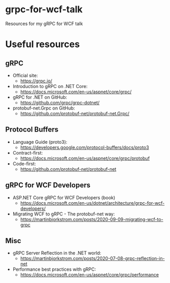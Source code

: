 # grpc-for-wcf-talk
Resources for my gRPC for WCF talk

# Useful resources

## gRPC
- Official site:
    - https://grpc.io/
- Introduction to gRPC on .NET Core:
    - https://docs.microsoft.com/en-us/aspnet/core/grpc/
- gRPC for .NET on GitHub:
    - https://github.com/grpc/grpc-dotnet/
- protobuf-net.Grpc on GitHub:
    - https://github.com/protobuf-net/protobuf-net.Grpc/

## Protocol Buffers
- Language Guide (proto3):
    - https://developers.google.com/protocol-buffers/docs/proto3
- Contract-first:
    - https://docs.microsoft.com/en-us/aspnet/core/grpc/protobuf
- Code-first:
    - https://github.com/protobuf-net/protobuf-net

## gRPC for WCF Developers
- ASP.NET Core gRPC for WCF Developers (book)
    - https://docs.microsoft.com/en-us/dotnet/architecture/grpc-for-wcf-developers/
- Migrating WCF to gRPC - The protobuf-net way:
    - https://martinbjorkstrom.com/posts/2020-09-09-migrating-wcf-to-grpc

## Misc
- gRPC Server Reflection in the .NET world:
    - https://martinbjorkstrom.com/posts/2020-07-08-grpc-reflection-in-net
- Performance best practices with gRPC:
    - https://docs.microsoft.com/en-us/aspnet/core/grpc/performance
